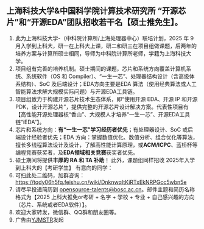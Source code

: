 ## 上海科技大学&中国科学院计算技术研究所 “开源芯片”和“开源EDA”团队招收若干名【硕士推免生】。
1. 此为上海科技大学-（中科院计算所/上海处理器中心）联培计划，2025 年 9 月入学到上科大，研一在上科大上课，研二和研三在项目组做课题，后两年的培养方案与计算所硕士相同，导师为中科院计算所老师，学籍为上海科技大学。
2. 项目组有完善的培养机制。硕士期间的课题，芯片和系统方向覆盖计算机系统、系统软件（OS 和 Compiler）、“一生一芯”、处理器结构设计（含高级体系结构）、SoC 及后端设计；EDA方向主要是EDA 算法（使用经典算法或人工智能算法求解大规模实际问题）与开源EDA工具链。
3. 项目组致力于构建开源芯片技术生态体系，即“使用开源 EDA、开源 IP 和开源 PDK，设计开源芯片”，提供完整的开源芯片设计解决方案。代表性项目有【高性能开源处理器核“香山”、大规模人才培养“一生一芯”、开源EDA工具链“iEDA”】。
4. 芯片和系统方向：**有“一生一芯”学习经历者优先**；有处理器设计、SoC 或后端设计经验者优先；EDA 方向：掌握数值优化、数值分析、组合优化等算法，擅长多线程算法设计及设计，了解高性能计算原理，或**ACM/ICPC**、蓝桥杯等编程竞赛获奖者，及**EDA领域相关竞赛**获奖者优先。
5. 硕士期间将提供**丰厚的 RA 和 TA 补助**！
此外，课题组同样招收 2025年入学到上科大的【考研学生】
有意向的同学：
1. 可扫此处二维码，加群咨询：https://tqdy06h5fq.feishu.cn/wiki/DnknwqItKiRTxEkNRPGcc5wbn5e
2. 请尽早投递简历到 opensource-talents@bosc.ac.cn。邮件主题和简历名称格式为【2025 上科大推免or考研 + 名字 + 学校 + 专业 + 自己感兴趣的方向（芯片、系统或者EDA软件）】。
3. 欢迎大家转发，微信群、QQ群和朋友圈等。
4. 广告由[YJMSTR](https://github.com/YJMSTR)发起
